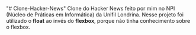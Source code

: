 "# Clone-Hacker-News" 
Clone do Hacker News feito por mim no NPI (Núcleo de Práticas em Informática) da Unifil Londrina.
Nesse projeto foi utilizado o **float** ao invés do **flexbox**, porque não tinha conhecimento sobre o flexbox.
